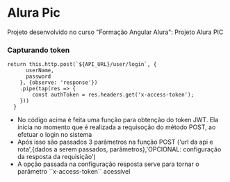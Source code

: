 # Alura Pic

<p>
    Projeto desenvolvido no curso "Formação Angular Alura": Projeto Alura PIC
</p>

<h3>
    Capturando token
</h3>

```
return this.http.post(`${API_URL}/user/login`, {
      userName,
      password
    }, {observe: 'response'})
    .pipe(tap(res => {
        const authToken = res.headers.get('x-access-token');
    }))
  }
```

<p>
    <ul>
        <li> No código acima é feita uma função para obtenção do token JWT. Ela inicia no momento que é realizada a requisoção do método
        POST, ao efetuar o login no sistema
         </li> 
         <li> 
            Após isso são passados 3 parâmetros na função POST ('url da api e rota',{dados a serem passados, parâmetros},'OPCIONAL: configuração da resposta da requisição')
         </li>
         <li>
            A opção passada na configuração resposta serve para tornar o parâmetro ``x-access-token`` acessível
         </li>
    </ul>
</p>
